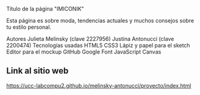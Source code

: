 Título de la página
"IMICONIK"

Esta página es sobre moda, tendencias actuales y muchos consejos sobre tu estilo personal.

Autores
Julieta Melinsky (clave 2227956)
Justina Antonucci (clave 2200474)
Tecnologías usadas
HTML5
CSS3
Lápiz y papel para el sketch
Editor para el mockup
GitHub
Google Font
JavaScript
Canvas


## Link al sitio web
https://ucc-labcompu2.github.io/melinsky-antonucci/proyecto/index.html

